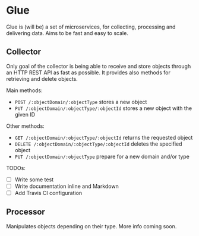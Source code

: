 Glue
====

Glue is (will be) a set of microservices, for collecting, processing and
 delivering data. Aims to be fast and easy to scale.

Collector
---------

Only goal of the collector is being able to receive and store objects 
 through an HTTP REST API as fast as possible. It provides also methods 
 for retrieving and delete objects.

Main methods:

- `POST /:objectDomain/:objectType` stores a new object
- `PUT /:objectDomain/:objectType/:objectId` stores a new object with the 
  given ID

Other methods:

- `GET /:objectDomain/:objectType/:objectId` returns the requested object
- `DELETE /:objectDomain/:objectType/:objectId` deletes the specified object
- `PUT /:objectDomain/:objectType` prepare for a new domain and/or type

TODOs:

- [ ] Write some test
- [ ] Write documentation inline and Markdown
- [ ] Add Travis CI configuration
 
Processor
---------

Manipulates objects depending on their type. More info coming soon.